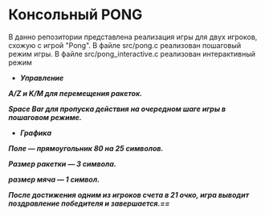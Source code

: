 # Консольный PONG
В данно репозитории представлена реализация игры для двух игроков, схожую с игрой "Pong".
В файле src/pong.c реализован пошаговый режим игры.
В файле src/pong_interactive.c реализован интерактивный режим
* ***Управление***
  
***A/Z и K/M для перемещения ракеток.***

***Space Bar для пропуска действия на очередном шаге игры в пошаговом режиме.***

* ***Графика***

***Поле — прямоугольник 80 на 25 символов.***

***Размер ракетки — 3 символа.***

***размер мяча — 1 символ.***



***После достижения одним из игроков счета в 21 очко, игра выводит поздравление победителя и завершается.==*** 
